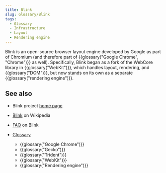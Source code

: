 ```yaml
---
title: Blink
slug: Glossary/Blink
tags:
  - Glossary
  - Infrastructure
  - Layout
  - Rendering engine
---
```

Blink is an open-source browser layout engine developed by Google as part of Chromium (and therefore part of {{glossary("Google Chrome", "Chrome")}} as well). Specifically, Blink began as a fork of the WebCore library in {{glossary("WebKit")}}, which handles layout, rendering, and {{glossary("DOM")}}, but now stands on its own as a separate {{glossary("rendering engine")}}.

## See also

- Blink project [home page](https://www.chromium.org/blink)
- [Blink](https://en.wikipedia.org/wiki/Blink_(browser_engine)) on Wikipedia
- [FAQ](https://www.chromium.org/blink/developer-faq) on Blink
- [Glossary](/en-US/docs/Glossary)

  - {{glossary("Google Chrome")}}
  - {{glossary("Gecko")}}
  - {{glossary("Trident")}}
  - {{glossary("WebKit")}}
  - {{glossary("Rendering engine")}}
